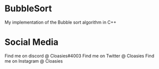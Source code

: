 # BubbleSort
My implementation of the Bubble sort algorithm in C++




# Social Media
Find me on discord   @ Cloasies#4003
Find me on Twitter   @ Cloasies
Find me on Instagram @ Cloasies
